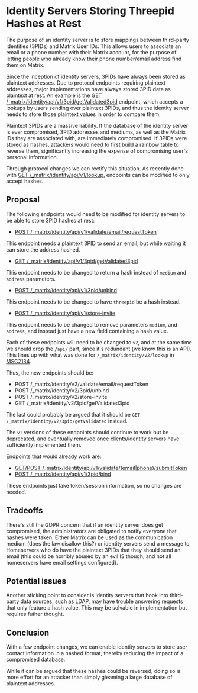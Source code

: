 # Identity Servers Storing Threepid Hashes at Rest

The purpose of an identity server is to store mappings between third-party
identities (3PIDs) and Matrix User IDs. This allows users to associate an
email or a phone number with their Matrix account, for the purpose of letting
people who already know their phone number/email address find them on Matrix.

Since the inception of identity servers, 3PIDs have always been stored as
plaintext addresses. Due to protocol endpoints requiring plaintext addresses,
major implementations have always stored 3PID data as plaintext at rest. An example is the [GET /_matrix/identity/api/v1/3pid/getValidated3pid](https://matrix.org/docs/spec/identity_service/unstable#get-matrix-identity-api-v1-3pid-getvalidated3pid) endpoint, which accepts a lookups by users sending over plaintext 3PIDs, and thus the
identity server needs to store those plaintext values in order to compare
them.

Plaintext 3PIDs are a massive liability. If the database of the identity
server is ever compromised, 3PID addresses and mediums, as well as the Matrix
IDs they are associated with, are immediately compromised. If 3PIDs were
stored as hashes, attackers would need to first build a rainbow table to
reverse them, significantly increasing the expense of compromising user's
personal information.

Through protocol changes we can rectify this situation. As recently done with
[GET
/_matrix/identity/api/v1/lookup](https://matrix.org/docs/spec/identity_service/unstable#get-matrix-identity-api-v1-lookup),
endpoints can be modified to only accept hashes.

## Proposal

The following endpoints would need to be modified for identity servers to be able to store 3PID hashes at rest:

* [POST /_matrix/identity/api/v1/validate/email/requestToken](https://matrix.org/docs/spec/identity_service/unstable#post-matrix-identity-api-v1-validate-email-requesttoken)

This endpoint needs a plaintext 3PID to send an email, but while waiting it can store the address hashed.

* [GET /_matrix/identity/api/v1/3pid/getValidated3pid](https://matrix.org/docs/spec/identity_service/unstable#get-matrix-identity-api-v1-3pid-getvalidated3pid)

This endpoint needs to be changed to return a hash instead of `medium` and `address` parameters.

* [POST /_matrix/identity/api/v1/3pid/unbind](https://matrix.org/docs/spec/identity_service/unstable#post-matrix-identity-api-v1-3pid-unbind)

This endpoint needs to be changed to have `threepid` be a hash instead.

* [POST /_matrix/identity/api/v1/store-invite](https://matrix.org/docs/spec/identity_service/unstable#post-matrix-identity-api-v1-store-invite) 

This endpoint needs to be changed to remove parameters `medium`, and `address`, and instead just have a new field containing a hash value.

Each of these endpoints will need to be changed to `v2`, and at the same time
we should drop the `/api/` part, since it's redundant (we know this is an
API). This lines up with what was done for `/_matrix/identity/v2/lookup` in
[MSC2134](https://github.com/matrix-org/matrix-doc/pull/2134).

Thus, the new endpoints should be:

* POST /_matrix/identity/v2/validate/email/requestToken
* POST /_matrix/identity/v2/3pid/unbind
* POST /_matrix/identity/v2/store-invite
* GET /_matrix/identity/v2/3pid/getValidated3pid

The last could probably be argued that it should be `GET
/_matrix/identity/v2/3pid/getValidated` instead.

The `v1` versions of these endpoints should continue to work but be
deprecated, and eventually removed once clients/identity servers have
sufficiently implemented them.

Endpoints that would already work are:

* [GET/POST /_matrix/identity/api/v1/validate/(email|phone)/submitToken](https://matrix.org/docs/spec/identity_service/unstable#post-matrix-identity-api-v1-validate-email-submittoken)
* [POST /_matrix/identity/api/v1/3pid/bind](https://matrix.org/docs/spec/identity_service/unstable#post-matrix-identity-api-v1-3pid-bind)

These endpoints just take token/session information, so no changes are needed.

## Tradeoffs

There's still the GDPR concern that if an identity server does get
compromised, the administrators are obligated to notify everyone that hashes
were taken. Either Matrix can be used as the communication medium (does the
law disallow this?) or identity servers send a message to Homeservers who do
have the plaintext 3PIDs that they should send an email (this could be
horribly abused by an evil IS though, and not all homeservers have email
settings configured).

## Potential issues

Another sticking point to consider is identity servers that hook into
third-party data sources, such as LDAP, may have trouble answering requests
that only feature a hash value. This may be solvable in implementation but
requires futher thought.

## Conclusion

With a few endpoint changes, we can enable identity servers to store user
contact information in a hashed format, thereby reducing the impact of a
compromised database.

While it can be argued that these hashes could be reversed, doing so is more
effort for an attacker than simply gleaming a large database of plaintext
addresses.
